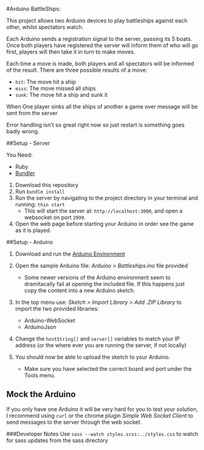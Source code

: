 #Arduino BattleShips:

This project allows two Arduino devices to play battleships against each other, whilst spectators watch.

Each Arduino sends a registration signal to the server, passing its 5 boats.
Once both players have registered the server will inform them of who will go first, players
will then take it in turn to make moves.

Each time a move is made, both players and all spectators will be informed of the result.
There are three possible results of a move:

 * `hit`: The move hit a ship
 * `miss`: The move missed all ships
 * `sunk`: The move hit a ship and sunk it

When One player sinks all the ships of another a game over message will be sent from the server

Error handling isn't so great right now so just restart is something goes badly wrong.

##Setup - Server

You Need:

 * Ruby
 * [Bundler](http://bundler.io)

1. Download this repository
3. Run `bundle install`
2. Run the server by navigating to the project directory in your terminal and running: `thin start`
    * This will start the server at: `http://localhost:3000`, and open a websocket on port `2999`.
3. Open the web page before starting your Arduino in order see the game as it is played.

##Setup - Arduino
1. Download and run the [Arduino Environment](http://www.arduino.cc/en/Main/Software)
2. Open the sample Arduino file: _Arduino > Battleships.ino_ file provided
    * Some newer versions of the Arduino environment seem to dramitacally fail at opening the included file.
    If this happens just copy the content into a new Arduino sketch.
3. In the top menu use: _Sketch > Import Library > Add .ZIP Library_ to import the two provided libraries:

    * Arduino-WebSocket
    * ArduinoJson

4. Change the `hostString[]` and `server[]` variables to match your IP address
(or the where ever you are running the server, if not locally)

5. You should now be able to upload the sketch to your Arduino.

    * Make sure you have selected the correct board and port under the Tools menu.

## Mock the Arduino
If you only have one Arduino it will be very hard for you to test your solution, I recommend using `curl`
or the chrome plugin _Simple Web Socket Client_ to send messages to the server through the web socket.

###Developer Notes
Use `sass --watch styles.scss:../styles.css` to watch for sass updates from the sass directory
